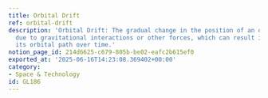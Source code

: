 ```yaml
---
title: Orbital Drift
ref: orbital-drift
description: 'Orbital Drift: The gradual change in the position of an orbiting body
  due to gravitational interactions or other forces, which can result in a shift in
  its orbital path over time.'
notion_page_id: 214d6625-c679-805b-be02-eafc2b615ef0
exported_at: '2025-06-16T14:23:08.369402+00:00'
category:
- Space & Technology
id: GL186
---
```


